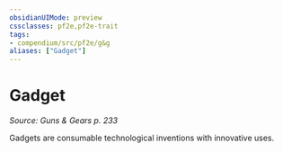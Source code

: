 ```yaml
---
obsidianUIMode: preview
cssclasses: pf2e,pf2e-trait
tags:
- compendium/src/pf2e/g&g
aliases: ["Gadget"]
---
```

# Gadget  
*Source: Guns & Gears p. 233*  

Gadgets are consumable technological inventions with innovative uses.